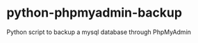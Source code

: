 python-phpmyadmin-backup
========================

Python script to backup a mysql database through PhpMyAdmin
